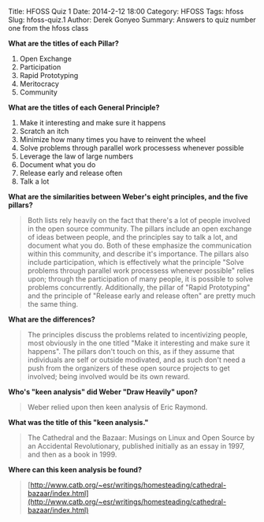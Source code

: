 Title: HFOSS Quiz 1
Date: 2014-2-12 18:00
Category: HFOSS
Tags: hfoss
Slug: hfoss-quiz.1
Author: Derek Gonyeo
Summary: Answers to quiz number one from the hfoss class

__What are the titles of each Pillar?__

1. Open Exchange
2. Participation
3. Rapid Prototyping
4. Meritocracy
5. Community

__What are the titles of each General Principle?__

1. Make it interesting and make sure it happens
2. Scratch an itch
3. Minimize how many times you have to reinvent the wheel
4. Solve problems through parallel work processess whenever possible
5. Leverage the law of large numbers
6. Document what you do
7. Release early and release often
8. Talk a lot

__What are the similarities between Weber's eight principles, and the five
pillars?__

>Both lists rely heavily on the fact that there's a lot of people involved in
>the open source community. The pillars include an open exchange of ideas
>between people, and the principles say to talk a lot, and document what you
>do. Both of these emphasize the communication within this community, and
>describe it's importance. The pillars also include participation, which is
>effectively what the principle "Solve problems through parallel work
>processess whenever possible" relies upon; through the participation of many
>people, it is possible to solve problems concurrently. Additionally, the pillar 
>of "Rapid Prototyping" and the principle of "Release early and release often"
>are pretty much the same thing.

__What are the differences?__

>The principles discuss the problems related to incentivizing people, most
>obviously in the one titled "Make it interesting and make sure it happens". The
>pillars don't touch on this, as if they assume that individuals are self or
>outside modivated, and as such don't need a push from the organizers of these
>open source projects to get involved; being involved would be its own reward.

__Who's "keen analysis" did Weber "Draw Heavily" upon?__

>Weber relied upon then keen analysis of Eric Raymond.

__What was the title of this "keen analysis."__

>The Cathedral and the Bazaar: Musings on Linux and Open Source by an Accidental
>Revolutionary, published initially as an essay in 1997, and then as a book in
>1999.

__Where can this keen analysis be found?__

>[http://www.catb.org/~esr/writings/homesteading/cathedral-bazaar/index.html](http://www.catb.org/~esr/writings/homesteading/cathedral-bazaar/index.html)
